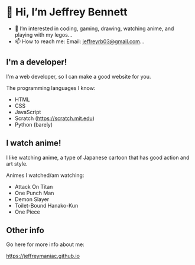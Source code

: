 # 👋 Hi, I’m Jeffrey Bennett
- 👀 I’m interested in coding, gaming, drawing, watching anime, and playing with my legos...
- 📫 How to reach me: Email: jeffreyrb03@gmail.com...

## I'm a developer!

I'm a web developer, so I can make a good website for you.

The programming languages I know:

* HTML
* CSS
* JavaScript
* Scratch (https://scratch.mit.edu) 
* Python (barely)

## I watch anime!

I like watching anime, a type of Japanese cartoon that has good action and art style.

Animes I watched/am watching:

* Attack On Titan
* One Punch Man
* Demon Slayer
* Toilet-Bound Hanako-Kun
* One Piece

## Other info

Go here for more info about me:

https://jeffreymaniac.github.io
